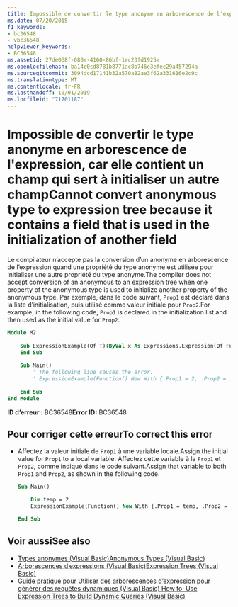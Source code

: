 ```yaml
---
title: Impossible de convertir le type anonyme en arborescence de l'expression, car elle contient un champ qui sert à initialiser un autre champ
ms.date: 07/20/2015
f1_keywords:
- bc36548
- vbc36548
helpviewer_keywords:
- BC36548
ms.assetid: 27de068f-080e-4160-86bf-1ec23fd1925a
ms.openlocfilehash: ba14c0cd8781b8771ac8b746e3efec29a457294a
ms.sourcegitcommit: 3094dcd17141b32a570a82ae3f62a331616e2c9c
ms.translationtype: MT
ms.contentlocale: fr-FR
ms.lasthandoff: 10/01/2019
ms.locfileid: "71701187"
---
```

# <a name="cannot-convert-anonymous-type-to-expression-tree-because-it-contains-a-field-that-is-used-in-the-initialization-of-another-field"></a><span data-ttu-id="57634-102">Impossible de convertir le type anonyme en arborescence de l'expression, car elle contient un champ qui sert à initialiser un autre champ</span><span class="sxs-lookup"><span data-stu-id="57634-102">Cannot convert anonymous type to expression tree because it contains a field that is used in the initialization of another field</span></span>
<span data-ttu-id="57634-103">Le compilateur n’accepte pas la conversion d’un anonyme en arborescence de l’expression quand une propriété du type anonyme est utilisée pour initialiser une autre propriété du type anonyme.</span><span class="sxs-lookup"><span data-stu-id="57634-103">The compiler does not accept conversion of an anonymous to an expression tree when one property of the anonymous type is used to initialize another property of the anonymous type.</span></span> <span data-ttu-id="57634-104">Par exemple, dans le code suivant, `Prop1` est déclaré dans la liste d’initialisation, puis utilisé comme valeur initiale pour `Prop2`.</span><span class="sxs-lookup"><span data-stu-id="57634-104">For example, in the following code, `Prop1` is declared in the initialization list and then used as the initial value for `Prop2`.</span></span>  
  
```vb  
Module M2  
  
    Sub ExpressionExample(Of T)(ByVal x As Expressions.Expression(Of Func(Of T)))  
    End Sub  
  
    Sub Main()  
        ' The following line causes the error.  
        ' ExpressionExample(Function() New With {.Prop1 = 2, .Prop2 = .Prop1})  
  
    End Sub  
End Module  
```  
  
 <span data-ttu-id="57634-105">**ID d’erreur :** BC36548</span><span class="sxs-lookup"><span data-stu-id="57634-105">**Error ID:** BC36548</span></span>  
  
## <a name="to-correct-this-error"></a><span data-ttu-id="57634-106">Pour corriger cette erreur</span><span class="sxs-lookup"><span data-stu-id="57634-106">To correct this error</span></span>  
  
- <span data-ttu-id="57634-107">Affectez la valeur initiale de `Prop1` à une variable locale.</span><span class="sxs-lookup"><span data-stu-id="57634-107">Assign the initial value for `Prop1` to a local variable.</span></span> <span data-ttu-id="57634-108">Affectez cette variable à la `Prop1` et `Prop2`, comme indiqué dans le code suivant.</span><span class="sxs-lookup"><span data-stu-id="57634-108">Assign that variable to both `Prop1` and `Prop2`, as shown in the following code.</span></span>  
  
    ```vb  
    Sub Main()  
  
        Dim temp = 2  
        ExpressionExample(Function() New With {.Prop1 = temp, .Prop2 = temp})  
  
    End Sub  
    ```  
  
## <a name="see-also"></a><span data-ttu-id="57634-109">Voir aussi</span><span class="sxs-lookup"><span data-stu-id="57634-109">See also</span></span>

- [<span data-ttu-id="57634-110">Types anonymes (Visual Basic)</span><span class="sxs-lookup"><span data-stu-id="57634-110">Anonymous Types (Visual Basic)</span></span>](../../../visual-basic/programming-guide/language-features/objects-and-classes/anonymous-types.md)
- [<span data-ttu-id="57634-111">Arborescences d’expressions (Visual Basic)</span><span class="sxs-lookup"><span data-stu-id="57634-111">Expression Trees (Visual Basic)</span></span>](../../programming-guide/concepts/expression-trees/index.md)
- [<span data-ttu-id="57634-112">Guide pratique pour Utiliser des arborescences d’expression pour générer des requêtes dynamiques (Visual Basic) </span><span class="sxs-lookup"><span data-stu-id="57634-112">How to: Use Expression Trees to Build Dynamic Queries (Visual Basic)</span></span>](../../programming-guide/concepts/expression-trees/how-to-use-expression-trees-to-build-dynamic-queries.md)
